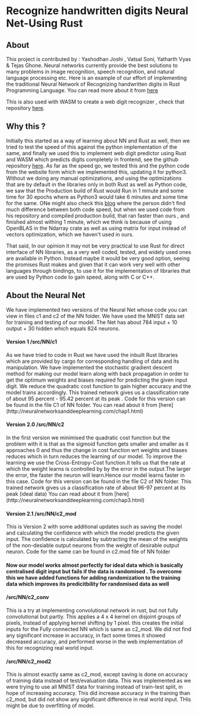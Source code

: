 # Recognize handwritten digits Neural Net-Using Rust

## About

This project is contributed by : Yashodhan Joshi , Vatsal Soni, Yatharth Vyas & Tejas Ghone.
Neural networks currently provide the best solutions to many problems in image recognition, speech recognition, and natural language processing etc. Here is an example of our effort of
implementing the traditional Neural Network of Recognizing handwritten digits in Rust Programming Language.
You can read more about it from [here](http://neuralnetworksanddeeplearning.com/index.html)

This is also used with WASM to create a web digit recognizer , check that repository [here](https://github.com/YJDoc2/Rust-NN-Web).

## Why this ?

Initially this started as a way of learning about NN and Rust as well, then we tried to test the speed of this against the python implementation of the same, and finally we used this to implement web digit predictor using Rust and WASM which predicts digits completely in frontend, see the github repository [here](https://github.com/YJDoc2/Rust-NN-Web).
As far as the speed go, we tested this and the python code from the website form which we implemented this, updating it for python3. Without we doing any manual optimizations, and using the optimizations that are by default in the libraries only in both Rust as well as Python code, we saw that the Production build of Rust would Run in 1 minute and some time for 30 epochs where as Python3 would take 6 minutes and some time for the same. ONe might also check this [blog](https://ngoldbaum.github.io/posts/python-vs-rust-nn/) where the person didn't find much difference between both code speed, but when we used code from his repository and compiled production build, that ran faster than ours , and finished almost withing 1 minute, which we think is because of using OpenBLAS in the Ndarray crate as well as using matrix for input instead of vectors optimization, which we haven't used in ours.

That said, In our opinion it may not be very practical to use Rust for direct interface of NN libraries, as a very well coded, tested, and widely used ones are available in Python. Instead maybe it would be very good option, seeing the promises Rust makes and given that it can work very well with other languages through bindings, to use it for the implementation of libraries that are used by Python code to gain speed, along with C or C++.

## About the Neural Net

We have implemented two versions of the Neural Net whose code you can view in files c1 and c2 of the NN folder. We have used the MNIST data set for training and testing of our model.
The Net has about 784 input + 10 output + 30 hidden which equals 824 neurons.

<h4>Version 1 /src/NN/c1</h4>
As we have tried to code in Rust we have used the inbuilt Rust libraries which are provided by cargo for corresponding handling of data and its manipulation.
We have implemented the stochastic gradient descent method for making our model learn along with back propagation in order to get the optimum weights and biases required for predicting the given input digit.
We reduce the quadratic cost function to gain higher accuracy and the model trains accordingly. This trained network gives us a classification rate of about 95 percent - 95.42 percent at its peak .
Code for this version can be found in the file C1 of NN folder.
You can read about it from [here](http://neuralnetworksanddeeplearning.com/chap1.html)

<h4>Version 2.0 /src/NN/c2</h4>
In the first version we minimised the quadratic cost function but the problem with it is that as the sigmoid function gets smaller and smaller as it approaches 0 and thus the change in cost function wrt weights and biases reduces which in turn reduces the learning of our model. To improve the learning we use the Cross-Entropy-Cost function.It tells us that the rate at which the weight learns is controlled by by the error in the output.The larger the error, the faster the neuron will learn.Hence our  model learns faster in this case. Code for this version can be found in the file C2 of NN folder.
This trained network gives us a classification rate of about 96-97 percent at its peak (ideal data)
You can read about it from [here](http://neuralnetworksanddeeplearning.com/chap3.html)

<h4>Version 2.1 /src/NN/c2_mod</h4>
This is Version 2 with some additional updates such as saving the model and calculating the confidence with which the model predicts the given input. The confidence is calculated by
subtracting the mean of the weights of the non-desiable output neurons from the weight of desirable output neuron.
Code for the same can be found in c2.mod file of NN folder

<h4>Now our model works almost perfectly for ideal data which is basically centralised digit input but fails if the data is randomised . To overcome this we have added functions for adding randomization to the training data which improves its predicitbility for randomised data as well</h4>

<h4>/src/NN/c2_conv</h4>
This is a try at implementing convolutional network in rust, but not fully convolutional but partly. This applies a 4 x 4 kernel on disjoint groups of pixels, instead of applying kernel shifting by 1 pixel. this creates the initial inputs for the Fully connected NN which is same as c2_mod. We did not find any significant increase in accuracy, in fact some times it showed decreased accuracy, and performed worse in the web implementation of this for recognizing real world input.

<h4>/src/NN/c2_mod2</h4>
This is almost exactly same as c2_mod, except saving is done on accuracy of training data instead of test/evaluation data. This 
was implemented as we were trying to use all MNIST data for training instead of train-test split, in hope of increasing accuracy. This did increase accuracy in the training than c2_mod, but did not show any significant difference in real world input. THis might be due to overfitting of model.
